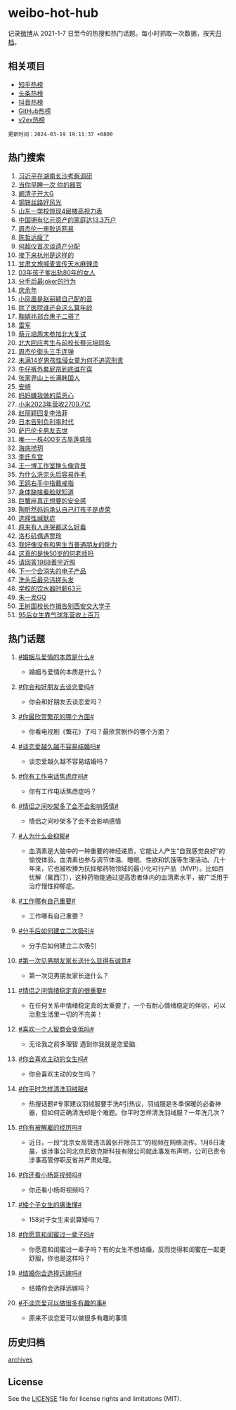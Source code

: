 # weibo-hot-hub

记录[微博](https://www.weibo.com)从 2021-1-7 日至今的热搜和热门话题。每小时抓取一次数据，按天[归档](archives)。

## 相关项目

- [知乎热榜](https://github.com/lonnyzhang423/zhihu-hot-hub)
- [头条热榜](https://github.com/lonnyzhang423/toutiao-hot-hub)
- [抖音热榜](https://github.com/lonnyzhang423/douyin-hot-hub)
- [GitHub热榜](https://github.com/lonnyzhang423/github-hot-hub)
- [v2ex热榜](https://github.com/lonnyzhang423/v2ex-hot-hub)


`更新时间：2024-03-19 19:11:37 +0800`

## 热门搜索

1. [习近平在湖南长沙考察调研](https://m.weibo.cn/search?containerid=100103type%3D1%26t%3D10%26q%3D%23%E4%B9%A0%E8%BF%91%E5%B9%B3%E5%9C%A8%E6%B9%96%E5%8D%97%E9%95%BF%E6%B2%99%E8%80%83%E5%AF%9F%E8%B0%83%E7%A0%94%23&stream_entry_id=51&isnewpage=1&extparam=seat%3D1%26filter_type%3Drealtimehot%26c_type%3D51%26q%3D%2523%25E4%25B9%25A0%25E8%25BF%2591%25E5%25B9%25B3%25E5%259C%25A8%25E6%25B9%2596%25E5%258D%2597%25E9%2595%25BF%25E6%25B2%2599%25E8%2580%2583%25E5%25AF%259F%25E8%25B0%2583%25E7%25A0%2594%2523%26dgr%3D0%26pos%3D0%26stream_entry_id%3D51%26cate%3D10103%26display_time%3D1710846695%26pre_seqid%3D1710846695963029814151)
1. [当你早睡一次 你的器官](https://m.weibo.cn/search?containerid=100103type%3D1%26t%3D10%26q%3D%E5%BD%93%E4%BD%A0%E6%97%A9%E7%9D%A1%E4%B8%80%E6%AC%A1+%E4%BD%A0%E7%9A%84%E5%99%A8%E5%AE%98&stream_entry_id=31&isnewpage=1&extparam=seat%3D1%26realpos%3D1%26c_type%3D31%26flag%3D1%26dgr%3D0%26cate%3D5001%26filter_type%3Drealtimehot%26lcate%3D5001%26pos%3D0%26q%3D%25E5%25BD%2593%25E4%25BD%25A0%25E6%2597%25A9%25E7%259D%25A1%25E4%25B8%2580%25E6%25AC%25A1%2520%25E4%25BD%25A0%25E7%259A%2584%25E5%2599%25A8%25E5%25AE%2598%26stream_entry_id%3D31%26band_rank%3D1%26display_time%3D1710846695%26pre_seqid%3D1710846695963029814151)
1. [阚清子开大G](https://m.weibo.cn/search?containerid=100103type%3D1%26t%3D10%26q%3D%23%E9%98%9A%E6%B8%85%E5%AD%90%E5%BC%80%E5%A4%A7G%23&stream_entry_id=31&isnewpage=1&extparam=seat%3D1%26realpos%3D2%26c_type%3D31%26flag%3D1%26dgr%3D0%26cate%3D5001%26filter_type%3Drealtimehot%26lcate%3D5001%26pos%3D1%26q%3D%2523%25E9%2598%259A%25E6%25B8%2585%25E5%25AD%2590%25E5%25BC%2580%25E5%25A4%25A7G%2523%26stream_entry_id%3D31%26band_rank%3D2%26display_time%3D1710846695%26pre_seqid%3D1710846695963029814151)
1. [钢铁丝路好风光](https://m.weibo.cn/search?containerid=100103type%3D1%26t%3D10%26q%3D%23%E9%92%A2%E9%93%81%E4%B8%9D%E8%B7%AF%E5%A5%BD%E9%A3%8E%E5%85%89%23&stream_entry_id=31&isnewpage=1&extparam=seat%3D1%26realpos%3D3%26c_type%3D31%26flag%3D0%26dgr%3D0%26cate%3D5001%26filter_type%3Drealtimehot%26lcate%3D5001%26pos%3D2%26q%3D%2523%25E9%2592%25A2%25E9%2593%2581%25E4%25B8%259D%25E8%25B7%25AF%25E5%25A5%25BD%25E9%25A3%258E%25E5%2585%2589%2523%26stream_entry_id%3D31%26band_rank%3D3%26display_time%3D1710846695%26pre_seqid%3D1710846695963029814151)
1. [山东一学校惊现4层楼高视力表](https://m.weibo.cn/search?containerid=100103type%3D1%26t%3D10%26q%3D%23%E5%B1%B1%E4%B8%9C%E4%B8%80%E5%AD%A6%E6%A0%A1%E6%83%8A%E7%8E%B04%E5%B1%82%E6%A5%BC%E9%AB%98%E8%A7%86%E5%8A%9B%E8%A1%A8%23&stream_entry_id=31&isnewpage=1&extparam=seat%3D1%26realpos%3D4%26c_type%3D31%26flag%3D1%26dgr%3D0%26cate%3D5001%26filter_type%3Drealtimehot%26lcate%3D5001%26pos%3D3%26q%3D%2523%25E5%25B1%25B1%25E4%25B8%259C%25E4%25B8%2580%25E5%25AD%25A6%25E6%25A0%25A1%25E6%2583%258A%25E7%258E%25B04%25E5%25B1%2582%25E6%25A5%25BC%25E9%25AB%2598%25E8%25A7%2586%25E5%258A%259B%25E8%25A1%25A8%2523%26stream_entry_id%3D31%26band_rank%3D4%26display_time%3D1710846695%26pre_seqid%3D1710846695963029814151)
1. [中国拥有亿元资产的家庭达13.3万户](https://m.weibo.cn/search?containerid=100103type%3D1%26t%3D10%26q%3D%23%E4%B8%AD%E5%9B%BD%E6%8B%A5%E6%9C%89%E4%BA%BF%E5%85%83%E8%B5%84%E4%BA%A7%E7%9A%84%E5%AE%B6%E5%BA%AD%E8%BE%BE13.3%E4%B8%87%E6%88%B7%23&stream_entry_id=31&isnewpage=1&extparam=seat%3D1%26realpos%3D5%26c_type%3D31%26flag%3D0%26dgr%3D0%26cate%3D5001%26filter_type%3Drealtimehot%26lcate%3D5001%26pos%3D4%26q%3D%2523%25E4%25B8%25AD%25E5%259B%25BD%25E6%258B%25A5%25E6%259C%2589%25E4%25BA%25BF%25E5%2585%2583%25E8%25B5%2584%25E4%25BA%25A7%25E7%259A%2584%25E5%25AE%25B6%25E5%25BA%25AD%25E8%25BE%25BE13.3%25E4%25B8%2587%25E6%2588%25B7%2523%26stream_entry_id%3D31%26band_rank%3D5%26display_time%3D1710846695%26pre_seqid%3D1710846695963029814151)
1. [周杰伦一审败诉网易](https://m.weibo.cn/search?containerid=100103type%3D1%26t%3D10%26q%3D%23%E5%91%A8%E6%9D%B0%E4%BC%A6%E4%B8%80%E5%AE%A1%E8%B4%A5%E8%AF%89%E7%BD%91%E6%98%93%23&stream_entry_id=31&isnewpage=1&extparam=seat%3D1%26realpos%3D6%26c_type%3D31%26flag%3D2%26dgr%3D0%26cate%3D5001%26filter_type%3Drealtimehot%26lcate%3D5001%26pos%3D5%26q%3D%2523%25E5%2591%25A8%25E6%259D%25B0%25E4%25BC%25A6%25E4%25B8%2580%25E5%25AE%25A1%25E8%25B4%25A5%25E8%25AF%2589%25E7%25BD%2591%25E6%2598%2593%2523%26stream_entry_id%3D31%26band_rank%3D6%26display_time%3D1710846695%26pre_seqid%3D1710846695963029814151)
1. [陈哲远瘦了](https://m.weibo.cn/search?containerid=100103type%3D1%26t%3D10%26q%3D%E9%99%88%E5%93%B2%E8%BF%9C%E7%98%A6%E4%BA%86&stream_entry_id=31&isnewpage=1&extparam=seat%3D1%26realpos%3D7%26c_type%3D31%26flag%3D1%26dgr%3D0%26cate%3D5001%26filter_type%3Drealtimehot%26lcate%3D5001%26pos%3D6%26q%3D%25E9%2599%2588%25E5%2593%25B2%25E8%25BF%259C%25E7%2598%25A6%25E4%25BA%2586%26stream_entry_id%3D31%26band_rank%3D7%26display_time%3D1710846695%26pre_seqid%3D1710846695963029814151)
1. [何超仪首次谈遗产分配](https://m.weibo.cn/search?containerid=100103type%3D1%26t%3D10%26q%3D%23%E4%BD%95%E8%B6%85%E4%BB%AA%E9%A6%96%E6%AC%A1%E8%B0%88%E9%81%97%E4%BA%A7%E5%88%86%E9%85%8D%23&stream_entry_id=31&isnewpage=1&extparam=seat%3D1%26realpos%3D8%26c_type%3D31%26flag%3D1%26dgr%3D0%26cate%3D5001%26filter_type%3Drealtimehot%26lcate%3D5001%26pos%3D7%26q%3D%2523%25E4%25BD%2595%25E8%25B6%2585%25E4%25BB%25AA%25E9%25A6%2596%25E6%25AC%25A1%25E8%25B0%2588%25E9%2581%2597%25E4%25BA%25A7%25E5%2588%2586%25E9%2585%258D%2523%26stream_entry_id%3D31%26band_rank%3D8%26display_time%3D1710846695%26pre_seqid%3D1710846695963029814151)
1. [接下来杭州是这样的](https://m.weibo.cn/search?containerid=100103type%3D1%26t%3D10%26q%3D%23%E6%8E%A5%E4%B8%8B%E6%9D%A5%E6%9D%AD%E5%B7%9E%E6%98%AF%E8%BF%99%E6%A0%B7%E7%9A%84%23&stream_entry_id=31&isnewpage=1&extparam=seat%3D1%26realpos%3D9%26c_type%3D31%26flag%3D32768%26dgr%3D0%26cate%3D5001%26filter_type%3Drealtimehot%26lcate%3D5001%26pos%3D8%26q%3D%2523%25E6%258E%25A5%25E4%25B8%258B%25E6%259D%25A5%25E6%259D%25AD%25E5%25B7%259E%25E6%2598%25AF%25E8%25BF%2599%25E6%25A0%25B7%25E7%259A%2584%2523%26stream_entry_id%3D31%26band_rank%3D9%26display_time%3D1710846695%26pre_seqid%3D1710846695963029814151)
1. [甘肃文旅喊麦宣传天水麻辣烫](https://m.weibo.cn/search?containerid=100103type%3D1%26t%3D10%26q%3D%23%E7%94%98%E8%82%83%E6%96%87%E6%97%85%E5%96%8A%E9%BA%A6%E5%AE%A3%E4%BC%A0%E5%A4%A9%E6%B0%B4%E9%BA%BB%E8%BE%A3%E7%83%AB%23&stream_entry_id=31&isnewpage=1&extparam=seat%3D1%26realpos%3D10%26c_type%3D31%26flag%3D32768%26dgr%3D0%26cate%3D5001%26filter_type%3Drealtimehot%26lcate%3D5001%26pos%3D9%26q%3D%2523%25E7%2594%2598%25E8%2582%2583%25E6%2596%2587%25E6%2597%2585%25E5%2596%258A%25E9%25BA%25A6%25E5%25AE%25A3%25E4%25BC%25A0%25E5%25A4%25A9%25E6%25B0%25B4%25E9%25BA%25BB%25E8%25BE%25A3%25E7%2583%25AB%2523%26stream_entry_id%3D31%26band_rank%3D10%26display_time%3D1710846695%26pre_seqid%3D1710846695963029814151)
1. [03年孩子爹出轨80年的女人](https://m.weibo.cn/search?containerid=100103type%3D1%26t%3D10%26q%3D%2303%E5%B9%B4%E5%AD%A9%E5%AD%90%E7%88%B9%E5%87%BA%E8%BD%A880%E5%B9%B4%E7%9A%84%E5%A5%B3%E4%BA%BA%23&stream_entry_id=31&isnewpage=1&extparam=seat%3D1%26realpos%3D11%26c_type%3D31%26flag%3D2%26dgr%3D0%26cate%3D5001%26filter_type%3Drealtimehot%26lcate%3D5001%26pos%3D10%26q%3D%252303%25E5%25B9%25B4%25E5%25AD%25A9%25E5%25AD%2590%25E7%2588%25B9%25E5%2587%25BA%25E8%25BD%25A880%25E5%25B9%25B4%25E7%259A%2584%25E5%25A5%25B3%25E4%25BA%25BA%2523%26stream_entry_id%3D31%26band_rank%3D11%26display_time%3D1710846695%26pre_seqid%3D1710846695963029814151)
1. [分手后最joker的行为](https://m.weibo.cn/search?containerid=100103type%3D1%26t%3D10%26q%3D%23%E5%88%86%E6%89%8B%E5%90%8E%E6%9C%80joker%E7%9A%84%E8%A1%8C%E4%B8%BA%23&stream_entry_id=31&isnewpage=1&extparam=seat%3D1%26realpos%3D12%26c_type%3D31%26flag%3D1%26dgr%3D0%26cate%3D5001%26filter_type%3Drealtimehot%26lcate%3D5001%26pos%3D11%26q%3D%2523%25E5%2588%2586%25E6%2589%258B%25E5%2590%258E%25E6%259C%2580joker%25E7%259A%2584%25E8%25A1%258C%25E4%25B8%25BA%2523%26stream_entry_id%3D31%26band_rank%3D12%26display_time%3D1710846695%26pre_seqid%3D1710846695963029814151)
1. [庆余年](https://m.weibo.cn/search?containerid=100103type%3D1%26t%3D10%26q%3D%E5%BA%86%E4%BD%99%E5%B9%B4&stream_entry_id=31&isnewpage=1&extparam=seat%3D1%26realpos%3D13%26c_type%3D31%26flag%3D2%26dgr%3D0%26cate%3D5001%26filter_type%3Drealtimehot%26lcate%3D5001%26pos%3D12%26q%3D%25E5%25BA%2586%25E4%25BD%2599%25E5%25B9%25B4%26stream_entry_id%3D31%26band_rank%3D13%26display_time%3D1710846695%26pre_seqid%3D1710846695963029814151)
1. [小凤凰是赵丽颖自己配的音](https://m.weibo.cn/search?containerid=100103type%3D1%26t%3D10%26q%3D%23%E5%B0%8F%E5%87%A4%E5%87%B0%E6%98%AF%E8%B5%B5%E4%B8%BD%E9%A2%96%E8%87%AA%E5%B7%B1%E9%85%8D%E7%9A%84%E9%9F%B3%23&stream_entry_id=31&isnewpage=1&extparam=seat%3D1%26realpos%3D14%26c_type%3D31%26flag%3D1%26dgr%3D0%26cate%3D5001%26filter_type%3Drealtimehot%26lcate%3D5001%26pos%3D13%26q%3D%2523%25E5%25B0%258F%25E5%2587%25A4%25E5%2587%25B0%25E6%2598%25AF%25E8%25B5%25B5%25E4%25B8%25BD%25E9%25A2%2596%25E8%2587%25AA%25E5%25B7%25B1%25E9%2585%258D%25E7%259A%2584%25E9%259F%25B3%2523%26stream_entry_id%3D31%26band_rank%3D14%26display_time%3D1710846695%26pre_seqid%3D1710846695963029814151)
1. [除了医院谁还会这么算年龄](https://m.weibo.cn/search?containerid=100103type%3D1%26t%3D10%26q%3D%23%E9%99%A4%E4%BA%86%E5%8C%BB%E9%99%A2%E8%B0%81%E8%BF%98%E4%BC%9A%E8%BF%99%E4%B9%88%E7%AE%97%E5%B9%B4%E9%BE%84%23&stream_entry_id=31&isnewpage=1&extparam=seat%3D1%26realpos%3D15%26c_type%3D31%26flag%3D0%26dgr%3D0%26cate%3D5001%26filter_type%3Drealtimehot%26lcate%3D5001%26pos%3D14%26q%3D%2523%25E9%2599%25A4%25E4%25BA%2586%25E5%258C%25BB%25E9%2599%25A2%25E8%25B0%2581%25E8%25BF%2598%25E4%25BC%259A%25E8%25BF%2599%25E4%25B9%2588%25E7%25AE%2597%25E5%25B9%25B4%25E9%25BE%2584%2523%26stream_entry_id%3D31%26band_rank%3D15%26display_time%3D1710846695%26pre_seqid%3D1710846695963029814151)
1. [鞠婧祎郑合惠子二搭了](https://m.weibo.cn/search?containerid=100103type%3D1%26t%3D10%26q%3D%23%E9%9E%A0%E5%A9%A7%E7%A5%8E%E9%83%91%E5%90%88%E6%83%A0%E5%AD%90%E4%BA%8C%E6%90%AD%E4%BA%86%23&stream_entry_id=31&isnewpage=1&extparam=seat%3D1%26realpos%3D16%26c_type%3D31%26flag%3D1%26dgr%3D0%26cate%3D5001%26filter_type%3Drealtimehot%26lcate%3D5001%26pos%3D15%26q%3D%2523%25E9%259E%25A0%25E5%25A9%25A7%25E7%25A5%258E%25E9%2583%2591%25E5%2590%2588%25E6%2583%25A0%25E5%25AD%2590%25E4%25BA%258C%25E6%2590%25AD%25E4%25BA%2586%2523%26stream_entry_id%3D31%26band_rank%3D16%26display_time%3D1710846695%26pre_seqid%3D1710846695963029814151)
1. [雷军](https://m.weibo.cn/search?containerid=100103type%3D1%26t%3D10%26q%3D%E9%9B%B7%E5%86%9B&stream_entry_id=31&isnewpage=1&extparam=seat%3D1%26realpos%3D17%26c_type%3D31%26flag%3D1%26dgr%3D0%26cate%3D5001%26filter_type%3Drealtimehot%26lcate%3D5001%26pos%3D16%26q%3D%25E9%259B%25B7%25E5%2586%259B%26stream_entry_id%3D31%26band_rank%3D17%26display_time%3D1710846695%26pre_seqid%3D1710846695963029814151)
1. [蔡元培周末参加北大复试](https://m.weibo.cn/search?containerid=100103type%3D1%26t%3D10%26q%3D%23%E8%94%A1%E5%85%83%E5%9F%B9%E5%91%A8%E6%9C%AB%E5%8F%82%E5%8A%A0%E5%8C%97%E5%A4%A7%E5%A4%8D%E8%AF%95%23&stream_entry_id=31&isnewpage=1&extparam=seat%3D1%26realpos%3D18%26c_type%3D31%26flag%3D0%26dgr%3D0%26cate%3D5001%26filter_type%3Drealtimehot%26lcate%3D5001%26pos%3D17%26q%3D%2523%25E8%2594%25A1%25E5%2585%2583%25E5%259F%25B9%25E5%2591%25A8%25E6%259C%25AB%25E5%258F%2582%25E5%258A%25A0%25E5%258C%2597%25E5%25A4%25A7%25E5%25A4%258D%25E8%25AF%2595%2523%26stream_entry_id%3D31%26band_rank%3D18%26display_time%3D1710846695%26pre_seqid%3D1710846695963029814151)
1. [北大回应考生与前校长蔡元培同名](https://m.weibo.cn/search?containerid=100103type%3D1%26t%3D10%26q%3D%23%E5%8C%97%E5%A4%A7%E5%9B%9E%E5%BA%94%E8%80%83%E7%94%9F%E4%B8%8E%E5%89%8D%E6%A0%A1%E9%95%BF%E8%94%A1%E5%85%83%E5%9F%B9%E5%90%8C%E5%90%8D%23&stream_entry_id=31&isnewpage=1&extparam=seat%3D1%26realpos%3D19%26c_type%3D31%26flag%3D0%26dgr%3D0%26cate%3D5001%26filter_type%3Drealtimehot%26lcate%3D5001%26pos%3D18%26q%3D%2523%25E5%258C%2597%25E5%25A4%25A7%25E5%259B%259E%25E5%25BA%2594%25E8%2580%2583%25E7%2594%259F%25E4%25B8%258E%25E5%2589%258D%25E6%25A0%25A1%25E9%2595%25BF%25E8%2594%25A1%25E5%2585%2583%25E5%259F%25B9%25E5%2590%258C%25E5%2590%258D%2523%26stream_entry_id%3D31%26band_rank%3D19%26display_time%3D1710846695%26pre_seqid%3D1710846695963029814151)
1. [周杰伦街头三手连弹](https://m.weibo.cn/search?containerid=100103type%3D1%26t%3D10%26q%3D%23%E5%91%A8%E6%9D%B0%E4%BC%A6%E8%A1%97%E5%A4%B4%E4%B8%89%E6%89%8B%E8%BF%9E%E5%BC%B9%23&stream_entry_id=31&isnewpage=1&extparam=seat%3D1%26realpos%3D20%26c_type%3D31%26flag%3D0%26dgr%3D0%26adid%3D227286%26cate%3D5001%26filter_type%3Drealtimehot%26lcate%3D5001%26pos%3D19%26q%3D%2523%25E5%2591%25A8%25E6%259D%25B0%25E4%25BC%25A6%25E8%25A1%2597%25E5%25A4%25B4%25E4%25B8%2589%25E6%2589%258B%25E8%25BF%259E%25E5%25BC%25B9%2523%26stream_entry_id%3D31%26band_rank%3D20%26display_time%3D1710846695%26pre_seqid%3D1710846695963029814151)
1. [未满14岁男孩性侵女童为何不追究刑责](https://m.weibo.cn/search?containerid=100103type%3D1%26t%3D10%26q%3D%23%E6%9C%AA%E6%BB%A114%E5%B2%81%E7%94%B7%E5%AD%A9%E6%80%A7%E4%BE%B5%E5%A5%B3%E7%AB%A5%E4%B8%BA%E4%BD%95%E4%B8%8D%E8%BF%BD%E7%A9%B6%E5%88%91%E8%B4%A3%23&stream_entry_id=31&isnewpage=1&extparam=seat%3D1%26realpos%3D21%26c_type%3D31%26flag%3D1%26dgr%3D0%26cate%3D5001%26filter_type%3Drealtimehot%26lcate%3D5001%26pos%3D20%26q%3D%2523%25E6%259C%25AA%25E6%25BB%25A114%25E5%25B2%2581%25E7%2594%25B7%25E5%25AD%25A9%25E6%2580%25A7%25E4%25BE%25B5%25E5%25A5%25B3%25E7%25AB%25A5%25E4%25B8%25BA%25E4%25BD%2595%25E4%25B8%258D%25E8%25BF%25BD%25E7%25A9%25B6%25E5%2588%2591%25E8%25B4%25A3%2523%26stream_entry_id%3D31%26band_rank%3D21%26display_time%3D1710846695%26pre_seqid%3D1710846695963029814151)
1. [牛仔裤外套屁帘到底谁在穿](https://m.weibo.cn/search?containerid=100103type%3D1%26t%3D10%26q%3D%23%E7%89%9B%E4%BB%94%E8%A3%A4%E5%A4%96%E5%A5%97%E5%B1%81%E5%B8%98%E5%88%B0%E5%BA%95%E8%B0%81%E5%9C%A8%E7%A9%BF%23&stream_entry_id=31&isnewpage=1&extparam=seat%3D1%26realpos%3D22%26c_type%3D31%26flag%3D1%26dgr%3D0%26cate%3D5001%26filter_type%3Drealtimehot%26lcate%3D5001%26pos%3D21%26q%3D%2523%25E7%2589%259B%25E4%25BB%2594%25E8%25A3%25A4%25E5%25A4%2596%25E5%25A5%2597%25E5%25B1%2581%25E5%25B8%2598%25E5%2588%25B0%25E5%25BA%2595%25E8%25B0%2581%25E5%259C%25A8%25E7%25A9%25BF%2523%26stream_entry_id%3D31%26band_rank%3D22%26display_time%3D1710846695%26pre_seqid%3D1710846695963029814151)
1. [张家界山上长满韩国人](https://m.weibo.cn/search?containerid=100103type%3D1%26t%3D10%26q%3D%23%E5%BC%A0%E5%AE%B6%E7%95%8C%E5%B1%B1%E4%B8%8A%E9%95%BF%E6%BB%A1%E9%9F%A9%E5%9B%BD%E4%BA%BA%23&stream_entry_id=31&isnewpage=1&extparam=seat%3D1%26realpos%3D23%26c_type%3D31%26flag%3D0%26dgr%3D0%26cate%3D5001%26filter_type%3Drealtimehot%26lcate%3D5001%26pos%3D22%26q%3D%2523%25E5%25BC%25A0%25E5%25AE%25B6%25E7%2595%258C%25E5%25B1%25B1%25E4%25B8%258A%25E9%2595%25BF%25E6%25BB%25A1%25E9%259F%25A9%25E5%259B%25BD%25E4%25BA%25BA%2523%26stream_entry_id%3D31%26band_rank%3D23%26display_time%3D1710846695%26pre_seqid%3D1710846695963029814151)
1. [安崎](https://m.weibo.cn/search?containerid=100103type%3D1%26t%3D10%26q%3D%E5%AE%89%E5%B4%8E&stream_entry_id=31&isnewpage=1&extparam=seat%3D1%26realpos%3D24%26c_type%3D31%26flag%3D0%26dgr%3D0%26cate%3D5001%26filter_type%3Drealtimehot%26lcate%3D5001%26pos%3D23%26q%3D%25E5%25AE%2589%25E5%25B4%258E%26stream_entry_id%3D31%26band_rank%3D24%26display_time%3D1710846695%26pre_seqid%3D1710846695963029814151)
1. [妈妈嫌我做的菜恶心](https://m.weibo.cn/search?containerid=100103type%3D1%26t%3D10%26q%3D%E5%A6%88%E5%A6%88%E5%AB%8C%E6%88%91%E5%81%9A%E7%9A%84%E8%8F%9C%E6%81%B6%E5%BF%83&stream_entry_id=31&isnewpage=1&extparam=seat%3D1%26realpos%3D25%26c_type%3D31%26flag%3D1%26dgr%3D0%26cate%3D5001%26filter_type%3Drealtimehot%26lcate%3D5001%26pos%3D24%26q%3D%25E5%25A6%2588%25E5%25A6%2588%25E5%25AB%258C%25E6%2588%2591%25E5%2581%259A%25E7%259A%2584%25E8%258F%259C%25E6%2581%25B6%25E5%25BF%2583%26stream_entry_id%3D31%26band_rank%3D25%26display_time%3D1710846695%26pre_seqid%3D1710846695963029814151)
1. [小米2023年营收2709.7亿](https://m.weibo.cn/search?containerid=100103type%3D1%26t%3D10%26q%3D%23%E5%B0%8F%E7%B1%B32023%E5%B9%B4%E8%90%A5%E6%94%B62709.7%E4%BA%BF%23&stream_entry_id=31&isnewpage=1&extparam=seat%3D1%26realpos%3D26%26c_type%3D31%26flag%3D1%26dgr%3D0%26cate%3D5001%26filter_type%3Drealtimehot%26lcate%3D5001%26pos%3D25%26q%3D%2523%25E5%25B0%258F%25E7%25B1%25B32023%25E5%25B9%25B4%25E8%2590%25A5%25E6%2594%25B62709.7%25E4%25BA%25BF%2523%26stream_entry_id%3D31%26band_rank%3D26%26display_time%3D1710846695%26pre_seqid%3D1710846695963029814151)
1. [赵丽颖回复李浩菲](https://m.weibo.cn/search?containerid=100103type%3D1%26t%3D10%26q%3D%23%E8%B5%B5%E4%B8%BD%E9%A2%96%E5%9B%9E%E5%A4%8D%E6%9D%8E%E6%B5%A9%E8%8F%B2%23&stream_entry_id=31&isnewpage=1&extparam=seat%3D1%26realpos%3D27%26c_type%3D31%26flag%3D1%26dgr%3D0%26cate%3D5001%26filter_type%3Drealtimehot%26lcate%3D5001%26pos%3D26%26q%3D%2523%25E8%25B5%25B5%25E4%25B8%25BD%25E9%25A2%2596%25E5%259B%259E%25E5%25A4%258D%25E6%259D%258E%25E6%25B5%25A9%25E8%258F%25B2%2523%26stream_entry_id%3D31%26band_rank%3D27%26display_time%3D1710846695%26pre_seqid%3D1710846695963029814151)
1. [日本告别负利率时代](https://m.weibo.cn/search?containerid=100103type%3D1%26t%3D10%26q%3D%23%E6%97%A5%E6%9C%AC%E5%91%8A%E5%88%AB%E8%B4%9F%E5%88%A9%E7%8E%87%E6%97%B6%E4%BB%A3%23&stream_entry_id=31&isnewpage=1&extparam=seat%3D1%26realpos%3D28%26c_type%3D31%26flag%3D1%26dgr%3D0%26cate%3D5001%26filter_type%3Drealtimehot%26lcate%3D5001%26pos%3D27%26q%3D%2523%25E6%2597%25A5%25E6%259C%25AC%25E5%2591%258A%25E5%2588%25AB%25E8%25B4%259F%25E5%2588%25A9%25E7%258E%2587%25E6%2597%25B6%25E4%25BB%25A3%2523%26stream_entry_id%3D31%26band_rank%3D28%26display_time%3D1710846695%26pre_seqid%3D1710846695963029814151)
1. [萨巴伦卡男友去世](https://m.weibo.cn/search?containerid=100103type%3D1%26t%3D10%26q%3D%E8%90%A8%E5%B7%B4%E4%BC%A6%E5%8D%A1%E7%94%B7%E5%8F%8B%E5%8E%BB%E4%B8%96&stream_entry_id=31&isnewpage=1&extparam=seat%3D1%26realpos%3D29%26c_type%3D31%26flag%3D1%26dgr%3D0%26cate%3D5001%26filter_type%3Drealtimehot%26lcate%3D5001%26pos%3D28%26q%3D%25E8%2590%25A8%25E5%25B7%25B4%25E4%25BC%25A6%25E5%258D%25A1%25E7%2594%25B7%25E5%258F%258B%25E5%258E%25BB%25E4%25B8%2596%26stream_entry_id%3D31%26band_rank%3D29%26display_time%3D1710846695%26pre_seqid%3D1710846695963029814151)
1. [唯一一株400岁古旱莲盛放](https://m.weibo.cn/search?containerid=100103type%3D1%26t%3D10%26q%3D%23%E5%94%AF%E4%B8%80%E4%B8%80%E6%A0%AA400%E5%B2%81%E5%8F%A4%E6%97%B1%E8%8E%B2%E7%9B%9B%E6%94%BE%23&stream_entry_id=31&isnewpage=1&extparam=seat%3D1%26realpos%3D30%26c_type%3D31%26flag%3D1%26dgr%3D0%26cate%3D5001%26filter_type%3Drealtimehot%26lcate%3D5001%26pos%3D29%26q%3D%2523%25E5%2594%25AF%25E4%25B8%2580%25E4%25B8%2580%25E6%25A0%25AA400%25E5%25B2%2581%25E5%258F%25A4%25E6%2597%25B1%25E8%258E%25B2%25E7%259B%259B%25E6%2594%25BE%2523%26stream_entry_id%3D31%26band_rank%3D30%26display_time%3D1710846695%26pre_seqid%3D1710846695963029814151)
1. [海底捞玥](https://m.weibo.cn/search?containerid=100103type%3D1%26t%3D10%26q%3D%23%E6%B5%B7%E5%BA%95%E6%8D%9E%E7%8E%A5%23&stream_entry_id=31&isnewpage=1&extparam=seat%3D1%26realpos%3D31%26c_type%3D31%26flag%3D0%26dgr%3D0%26cate%3D5001%26filter_type%3Drealtimehot%26lcate%3D5001%26pos%3D30%26q%3D%2523%25E6%25B5%25B7%25E5%25BA%2595%25E6%258D%259E%25E7%258E%25A5%2523%26stream_entry_id%3D31%26band_rank%3D31%26display_time%3D1710846695%26pre_seqid%3D1710846695963029814151)
1. [李氏东宫](https://m.weibo.cn/search?containerid=100103type%3D1%26t%3D10%26q%3D%E6%9D%8E%E6%B0%8F%E4%B8%9C%E5%AE%AB&stream_entry_id=31&isnewpage=1&extparam=seat%3D1%26realpos%3D32%26c_type%3D31%26flag%3D1%26dgr%3D0%26cate%3D5001%26filter_type%3Drealtimehot%26lcate%3D5001%26pos%3D31%26q%3D%25E6%259D%258E%25E6%25B0%258F%25E4%25B8%259C%25E5%25AE%25AB%26stream_entry_id%3D31%26band_rank%3D32%26display_time%3D1710846695%26pre_seqid%3D1710846695963029814151)
1. [王一博工作室换头像背景](https://m.weibo.cn/search?containerid=100103type%3D1%26t%3D10%26q%3D%23%E7%8E%8B%E4%B8%80%E5%8D%9A%E5%B7%A5%E4%BD%9C%E5%AE%A4%E6%8D%A2%E5%A4%B4%E5%83%8F%E8%83%8C%E6%99%AF%23&stream_entry_id=31&isnewpage=1&extparam=seat%3D1%26realpos%3D33%26c_type%3D31%26flag%3D0%26dgr%3D0%26cate%3D5001%26filter_type%3Drealtimehot%26lcate%3D5001%26pos%3D32%26q%3D%2523%25E7%258E%258B%25E4%25B8%2580%25E5%258D%259A%25E5%25B7%25A5%25E4%25BD%259C%25E5%25AE%25A4%25E6%258D%25A2%25E5%25A4%25B4%25E5%2583%258F%25E8%2583%258C%25E6%2599%25AF%2523%26stream_entry_id%3D31%26band_rank%3D33%26display_time%3D1710846695%26pre_seqid%3D1710846695963029814151)
1. [为什么洗完头后容易炸毛](https://m.weibo.cn/search?containerid=100103type%3D1%26t%3D10%26q%3D%23%E4%B8%BA%E4%BB%80%E4%B9%88%E6%B4%97%E5%AE%8C%E5%A4%B4%E5%90%8E%E5%AE%B9%E6%98%93%E7%82%B8%E6%AF%9B%23&stream_entry_id=31&isnewpage=1&extparam=seat%3D1%26realpos%3D34%26c_type%3D31%26flag%3D0%26dgr%3D0%26cate%3D5001%26filter_type%3Drealtimehot%26lcate%3D5001%26pos%3D33%26q%3D%2523%25E4%25B8%25BA%25E4%25BB%2580%25E4%25B9%2588%25E6%25B4%2597%25E5%25AE%258C%25E5%25A4%25B4%25E5%2590%258E%25E5%25AE%25B9%25E6%2598%2593%25E7%2582%25B8%25E6%25AF%259B%2523%26stream_entry_id%3D31%26band_rank%3D34%26display_time%3D1710846695%26pre_seqid%3D1710846695963029814151)
1. [王鸥右手中指戴戒指](https://m.weibo.cn/search?containerid=100103type%3D1%26t%3D10%26q%3D%23%E7%8E%8B%E9%B8%A5%E5%8F%B3%E6%89%8B%E4%B8%AD%E6%8C%87%E6%88%B4%E6%88%92%E6%8C%87%23&stream_entry_id=31&isnewpage=1&extparam=seat%3D1%26realpos%3D35%26c_type%3D31%26flag%3D0%26dgr%3D0%26cate%3D5001%26filter_type%3Drealtimehot%26lcate%3D5001%26pos%3D34%26q%3D%2523%25E7%258E%258B%25E9%25B8%25A5%25E5%258F%25B3%25E6%2589%258B%25E4%25B8%25AD%25E6%258C%2587%25E6%2588%25B4%25E6%2588%2592%25E6%258C%2587%2523%26stream_entry_id%3D31%26band_rank%3D35%26display_time%3D1710846695%26pre_seqid%3D1710846695963029814151)
1. [身体缺啥看脸就知道](https://m.weibo.cn/search?containerid=100103type%3D1%26t%3D10%26q%3D%23%E8%BA%AB%E4%BD%93%E7%BC%BA%E5%95%A5%E7%9C%8B%E8%84%B8%E5%B0%B1%E7%9F%A5%E9%81%93%23&stream_entry_id=31&isnewpage=1&extparam=seat%3D1%26realpos%3D36%26c_type%3D31%26flag%3D1%26dgr%3D0%26cate%3D5001%26filter_type%3Drealtimehot%26lcate%3D5001%26pos%3D35%26q%3D%2523%25E8%25BA%25AB%25E4%25BD%2593%25E7%25BC%25BA%25E5%2595%25A5%25E7%259C%258B%25E8%2584%25B8%25E5%25B0%25B1%25E7%259F%25A5%25E9%2581%2593%2523%26stream_entry_id%3D31%26band_rank%3D36%26display_time%3D1710846695%26pre_seqid%3D1710846695963029814151)
1. [巨蟹座真正想要的安全感](https://m.weibo.cn/search?containerid=100103type%3D1%26t%3D10%26q%3D%E5%B7%A8%E8%9F%B9%E5%BA%A7%E7%9C%9F%E6%AD%A3%E6%83%B3%E8%A6%81%E7%9A%84%E5%AE%89%E5%85%A8%E6%84%9F&stream_entry_id=31&isnewpage=1&extparam=seat%3D1%26realpos%3D37%26c_type%3D31%26flag%3D1%26dgr%3D0%26cate%3D5001%26filter_type%3Drealtimehot%26lcate%3D5001%26pos%3D36%26q%3D%25E5%25B7%25A8%25E8%259F%25B9%25E5%25BA%25A7%25E7%259C%259F%25E6%25AD%25A3%25E6%2583%25B3%25E8%25A6%2581%25E7%259A%2584%25E5%25AE%2589%25E5%2585%25A8%25E6%2584%259F%26stream_entry_id%3D31%26band_rank%3D37%26display_time%3D1710846695%26pre_seqid%3D1710846695963029814151)
1. [陶昕然妈妈承认自己打孩子是虚荣](https://m.weibo.cn/search?containerid=100103type%3D1%26t%3D10%26q%3D%23%E9%99%B6%E6%98%95%E7%84%B6%E5%A6%88%E5%A6%88%E6%89%BF%E8%AE%A4%E8%87%AA%E5%B7%B1%E6%89%93%E5%AD%A9%E5%AD%90%E6%98%AF%E8%99%9A%E8%8D%A3%23&stream_entry_id=31&isnewpage=1&extparam=seat%3D1%26realpos%3D38%26c_type%3D31%26flag%3D0%26dgr%3D0%26cate%3D5001%26filter_type%3Drealtimehot%26lcate%3D5001%26pos%3D37%26q%3D%2523%25E9%2599%25B6%25E6%2598%2595%25E7%2584%25B6%25E5%25A6%2588%25E5%25A6%2588%25E6%2589%25BF%25E8%25AE%25A4%25E8%2587%25AA%25E5%25B7%25B1%25E6%2589%2593%25E5%25AD%25A9%25E5%25AD%2590%25E6%2598%25AF%25E8%2599%259A%25E8%258D%25A3%2523%26stream_entry_id%3D31%26band_rank%3D38%26display_time%3D1710846695%26pre_seqid%3D1710846695963029814151)
1. [选择性缄默症](https://m.weibo.cn/search?containerid=100103type%3D1%26t%3D10%26q%3D%E9%80%89%E6%8B%A9%E6%80%A7%E7%BC%84%E9%BB%98%E7%97%87&stream_entry_id=31&isnewpage=1&extparam=seat%3D1%26realpos%3D39%26c_type%3D31%26flag%3D1%26dgr%3D0%26cate%3D5001%26filter_type%3Drealtimehot%26lcate%3D5001%26pos%3D38%26q%3D%25E9%2580%2589%25E6%258B%25A9%25E6%2580%25A7%25E7%25BC%2584%25E9%25BB%2598%25E7%2597%2587%26stream_entry_id%3D31%26band_rank%3D39%26display_time%3D1710846695%26pre_seqid%3D1710846695963029814151)
1. [原来有人连哭都这么好看](https://m.weibo.cn/search?containerid=100103type%3D1%26t%3D10%26q%3D%E5%8E%9F%E6%9D%A5%E6%9C%89%E4%BA%BA%E8%BF%9E%E5%93%AD%E9%83%BD%E8%BF%99%E4%B9%88%E5%A5%BD%E7%9C%8B&stream_entry_id=31&isnewpage=1&extparam=seat%3D1%26realpos%3D40%26c_type%3D31%26flag%3D0%26dgr%3D0%26cate%3D5001%26filter_type%3Drealtimehot%26lcate%3D5001%26pos%3D39%26q%3D%25E5%258E%259F%25E6%259D%25A5%25E6%259C%2589%25E4%25BA%25BA%25E8%25BF%259E%25E5%2593%25AD%25E9%2583%25BD%25E8%25BF%2599%25E4%25B9%2588%25E5%25A5%25BD%25E7%259C%258B%26stream_entry_id%3D31%26band_rank%3D40%26display_time%3D1710846695%26pre_seqid%3D1710846695963029814151)
1. [洛杉矶偶遇贾玲](https://m.weibo.cn/search?containerid=100103type%3D1%26t%3D10%26q%3D%23%E6%B4%9B%E6%9D%89%E7%9F%B6%E5%81%B6%E9%81%87%E8%B4%BE%E7%8E%B2%23&stream_entry_id=31&isnewpage=1&extparam=seat%3D1%26realpos%3D41%26c_type%3D31%26flag%3D0%26dgr%3D0%26cate%3D5001%26filter_type%3Drealtimehot%26lcate%3D5001%26pos%3D40%26q%3D%2523%25E6%25B4%259B%25E6%259D%2589%25E7%259F%25B6%25E5%2581%25B6%25E9%2581%2587%25E8%25B4%25BE%25E7%258E%25B2%2523%26stream_entry_id%3D31%26band_rank%3D41%26display_time%3D1710846695%26pre_seqid%3D1710846695963029814151)
1. [我好像没有和男生当普通朋友的能力](https://m.weibo.cn/search?containerid=100103type%3D1%26t%3D10%26q%3D%23%E6%88%91%E5%A5%BD%E5%83%8F%E6%B2%A1%E6%9C%89%E5%92%8C%E7%94%B7%E7%94%9F%E5%BD%93%E6%99%AE%E9%80%9A%E6%9C%8B%E5%8F%8B%E7%9A%84%E8%83%BD%E5%8A%9B%23&stream_entry_id=31&isnewpage=1&extparam=seat%3D1%26realpos%3D42%26c_type%3D31%26flag%3D1%26dgr%3D0%26cate%3D5001%26filter_type%3Drealtimehot%26lcate%3D5001%26pos%3D41%26q%3D%2523%25E6%2588%2591%25E5%25A5%25BD%25E5%2583%258F%25E6%25B2%25A1%25E6%259C%2589%25E5%2592%258C%25E7%2594%25B7%25E7%2594%259F%25E5%25BD%2593%25E6%2599%25AE%25E9%2580%259A%25E6%259C%258B%25E5%258F%258B%25E7%259A%2584%25E8%2583%25BD%25E5%258A%259B%2523%26stream_entry_id%3D31%26band_rank%3D42%26display_time%3D1710846695%26pre_seqid%3D1710846695963029814151)
1. [这真的是快50岁的何老师吗](https://m.weibo.cn/search?containerid=100103type%3D1%26t%3D10%26q%3D%23%E8%BF%99%E7%9C%9F%E7%9A%84%E6%98%AF%E5%BF%AB50%E5%B2%81%E7%9A%84%E4%BD%95%E8%80%81%E5%B8%88%E5%90%97%23&stream_entry_id=31&isnewpage=1&extparam=seat%3D1%26realpos%3D43%26c_type%3D31%26flag%3D0%26dgr%3D0%26cate%3D5001%26filter_type%3Drealtimehot%26lcate%3D5001%26pos%3D42%26q%3D%2523%25E8%25BF%2599%25E7%259C%259F%25E7%259A%2584%25E6%2598%25AF%25E5%25BF%25AB50%25E5%25B2%2581%25E7%259A%2584%25E4%25BD%2595%25E8%2580%2581%25E5%25B8%2588%25E5%2590%2597%2523%26stream_entry_id%3D31%26band_rank%3D43%26display_time%3D1710846695%26pre_seqid%3D1710846695963029814151)
1. [请回答1988善宇近照](https://m.weibo.cn/search?containerid=100103type%3D1%26t%3D10%26q%3D%E8%AF%B7%E5%9B%9E%E7%AD%941988%E5%96%84%E5%AE%87%E8%BF%91%E7%85%A7&stream_entry_id=31&isnewpage=1&extparam=seat%3D1%26realpos%3D44%26c_type%3D31%26flag%3D1%26dgr%3D0%26cate%3D5001%26filter_type%3Drealtimehot%26lcate%3D5001%26pos%3D43%26q%3D%25E8%25AF%25B7%25E5%259B%259E%25E7%25AD%25941988%25E5%2596%2584%25E5%25AE%2587%25E8%25BF%2591%25E7%2585%25A7%26stream_entry_id%3D31%26band_rank%3D44%26display_time%3D1710846695%26pre_seqid%3D1710846695963029814151)
1. [下一个会消失的电子产品](https://m.weibo.cn/search?containerid=100103type%3D1%26t%3D10%26q%3D%23%E4%B8%8B%E4%B8%80%E4%B8%AA%E4%BC%9A%E6%B6%88%E5%A4%B1%E7%9A%84%E7%94%B5%E5%AD%90%E4%BA%A7%E5%93%81%23&stream_entry_id=31&isnewpage=1&extparam=seat%3D1%26realpos%3D45%26c_type%3D31%26flag%3D0%26dgr%3D0%26cate%3D5001%26filter_type%3Drealtimehot%26lcate%3D5001%26pos%3D44%26q%3D%2523%25E4%25B8%258B%25E4%25B8%2580%25E4%25B8%25AA%25E4%25BC%259A%25E6%25B6%2588%25E5%25A4%25B1%25E7%259A%2584%25E7%2594%25B5%25E5%25AD%2590%25E4%25BA%25A7%25E5%2593%2581%2523%26stream_entry_id%3D31%26band_rank%3D45%26display_time%3D1710846695%26pre_seqid%3D1710846695963029814151)
1. [洗头后最忌讳搓头发](https://m.weibo.cn/search?containerid=100103type%3D1%26t%3D10%26q%3D%23%E6%B4%97%E5%A4%B4%E5%90%8E%E6%9C%80%E5%BF%8C%E8%AE%B3%E6%90%93%E5%A4%B4%E5%8F%91%23&stream_entry_id=31&isnewpage=1&extparam=seat%3D1%26realpos%3D46%26c_type%3D31%26flag%3D0%26dgr%3D0%26cate%3D5001%26filter_type%3Drealtimehot%26lcate%3D5001%26pos%3D45%26q%3D%2523%25E6%25B4%2597%25E5%25A4%25B4%25E5%2590%258E%25E6%259C%2580%25E5%25BF%258C%25E8%25AE%25B3%25E6%2590%2593%25E5%25A4%25B4%25E5%258F%2591%2523%26stream_entry_id%3D31%26band_rank%3D46%26display_time%3D1710846695%26pre_seqid%3D1710846695963029814151)
1. [学校的饮水器时薪63元](https://m.weibo.cn/search?containerid=100103type%3D1%26t%3D10%26q%3D%23%E5%AD%A6%E6%A0%A1%E7%9A%84%E9%A5%AE%E6%B0%B4%E5%99%A8%E6%97%B6%E8%96%AA63%E5%85%83%23&stream_entry_id=31&isnewpage=1&extparam=seat%3D1%26realpos%3D47%26c_type%3D31%26flag%3D1%26dgr%3D0%26cate%3D5001%26filter_type%3Drealtimehot%26lcate%3D5001%26pos%3D46%26q%3D%2523%25E5%25AD%25A6%25E6%25A0%25A1%25E7%259A%2584%25E9%25A5%25AE%25E6%25B0%25B4%25E5%2599%25A8%25E6%2597%25B6%25E8%2596%25AA63%25E5%2585%2583%2523%26stream_entry_id%3D31%26band_rank%3D47%26display_time%3D1710846695%26pre_seqid%3D1710846695963029814151)
1. [朱一龙GQ](https://m.weibo.cn/search?containerid=100103type%3D1%26t%3D10%26q%3D%E6%9C%B1%E4%B8%80%E9%BE%99GQ&stream_entry_id=31&isnewpage=1&extparam=seat%3D1%26realpos%3D48%26c_type%3D31%26flag%3D1%26dgr%3D0%26cate%3D5001%26filter_type%3Drealtimehot%26lcate%3D5001%26pos%3D47%26q%3D%25E6%259C%25B1%25E4%25B8%2580%25E9%25BE%2599GQ%26stream_entry_id%3D31%26band_rank%3D48%26display_time%3D1710846695%26pre_seqid%3D1710846695963029814151)
1. [王树国校长作揖告别西安交大学子](https://m.weibo.cn/search?containerid=100103type%3D1%26t%3D10%26q%3D%23%E7%8E%8B%E6%A0%91%E5%9B%BD%E6%A0%A1%E9%95%BF%E4%BD%9C%E6%8F%96%E5%91%8A%E5%88%AB%E8%A5%BF%E5%AE%89%E4%BA%A4%E5%A4%A7%E5%AD%A6%E5%AD%90%23&stream_entry_id=31&isnewpage=1&extparam=seat%3D1%26realpos%3D49%26c_type%3D31%26flag%3D1%26dgr%3D0%26cate%3D5001%26filter_type%3Drealtimehot%26lcate%3D5001%26pos%3D48%26q%3D%2523%25E7%258E%258B%25E6%25A0%2591%25E5%259B%25BD%25E6%25A0%25A1%25E9%2595%25BF%25E4%25BD%259C%25E6%258F%2596%25E5%2591%258A%25E5%2588%25AB%25E8%25A5%25BF%25E5%25AE%2589%25E4%25BA%25A4%25E5%25A4%25A7%25E5%25AD%25A6%25E5%25AD%2590%2523%26stream_entry_id%3D31%26band_rank%3D49%26display_time%3D1710846695%26pre_seqid%3D1710846695963029814151)
1. [95后女生靠气球年营收上百万](https://m.weibo.cn/search?containerid=100103type%3D1%26t%3D10%26q%3D%2395%E5%90%8E%E5%A5%B3%E7%94%9F%E9%9D%A0%E6%B0%94%E7%90%83%E5%B9%B4%E8%90%A5%E6%94%B6%E4%B8%8A%E7%99%BE%E4%B8%87%23&stream_entry_id=31&isnewpage=1&extparam=seat%3D1%26realpos%3D50%26c_type%3D31%26flag%3D1%26dgr%3D0%26cate%3D5001%26filter_type%3Drealtimehot%26lcate%3D5001%26pos%3D49%26q%3D%252395%25E5%2590%258E%25E5%25A5%25B3%25E7%2594%259F%25E9%259D%25A0%25E6%25B0%2594%25E7%2590%2583%25E5%25B9%25B4%25E8%2590%25A5%25E6%2594%25B6%25E4%25B8%258A%25E7%2599%25BE%25E4%25B8%2587%2523%26stream_entry_id%3D31%26band_rank%3D50%26display_time%3D1710846695%26pre_seqid%3D1710846695963029814151)

## 热门话题

1. [#婚姻与爱情的本质是什么#](https://m.weibo.cn/search?containerid=231522type%3D1%26t%3D10%26q%3D%23%E5%A9%9A%E5%A7%BB%E4%B8%8E%E7%88%B1%E6%83%85%E7%9A%84%E6%9C%AC%E8%B4%A8%E6%98%AF%E4%BB%80%E4%B9%88%23&stream_entry_id=128&isnewpage=1&extparam=seat%3D1%26pos%3D1-0-0%26c_type%3D128%26unitid%3D1704881162756%26dgr%3D0%26cate%3D5004%26lcate%3D5004%26display_time%3D1710846696%26pre_seqid%3D1710846696869032185217)
    - 婚姻与爱情的本质是什么？

1. [#你会和好朋友去谈恋爱吗#](https://m.weibo.cn/search?containerid=231522type%3D1%26t%3D10%26q%3D%23%E4%BD%A0%E4%BC%9A%E5%92%8C%E5%A5%BD%E6%9C%8B%E5%8F%8B%E5%8E%BB%E8%B0%88%E6%81%8B%E7%88%B1%E5%90%97%23&stream_entry_id=128&isnewpage=1&extparam=seat%3D1%26pos%3D1-0-1%26c_type%3D128%26unitid%3D1704849959446%26dgr%3D0%26cate%3D5004%26lcate%3D5004%26display_time%3D1710846696%26pre_seqid%3D1710846696869032185217)
    - 你会和好朋友去谈恋爱吗？

1. [#你最欣赏繁花的哪个方面#](https://m.weibo.cn/search?containerid=231522type%3D1%26t%3D10%26q%3D%23%E4%BD%A0%E6%9C%80%E6%AC%A3%E8%B5%8F%E7%B9%81%E8%8A%B1%E7%9A%84%E5%93%AA%E4%B8%AA%E6%96%B9%E9%9D%A2%23&stream_entry_id=128&isnewpage=1&extparam=seat%3D1%26pos%3D1-0-2%26c_type%3D128%26unitid%3D1704872158127%26dgr%3D0%26cate%3D5004%26lcate%3D5004%26display_time%3D1710846696%26pre_seqid%3D1710846696869032185217)
    - 你看电视剧《繁花》了吗？最欣赏剧作的哪个方面？

1. [#谈恋爱越久越不容易结婚吗#](https://m.weibo.cn/search?containerid=231522type%3D1%26t%3D10%26q%3D%23%E8%B0%88%E6%81%8B%E7%88%B1%E8%B6%8A%E4%B9%85%E8%B6%8A%E4%B8%8D%E5%AE%B9%E6%98%93%E7%BB%93%E5%A9%9A%E5%90%97%23&stream_entry_id=128&isnewpage=1&extparam=seat%3D1%26pos%3D1-0-3%26c_type%3D128%26unitid%3D1704871559387%26dgr%3D0%26cate%3D5004%26lcate%3D5004%26display_time%3D1710846696%26pre_seqid%3D1710846696869032185217)
    - 谈恋爱越久越不容易结婚吗？

1. [#你有工作电话焦虑症吗#](https://m.weibo.cn/search?containerid=231522type%3D1%26t%3D10%26q%3D%23%E4%BD%A0%E6%9C%89%E5%B7%A5%E4%BD%9C%E7%94%B5%E8%AF%9D%E7%84%A6%E8%99%91%E7%97%87%E5%90%97%23&stream_entry_id=128&isnewpage=1&extparam=seat%3D1%26pos%3D1-0-4%26c_type%3D128%26unitid%3D1704877884678%26dgr%3D0%26cate%3D5004%26lcate%3D5004%26display_time%3D1710846696%26pre_seqid%3D1710846696869032185217)
    - 你有工作电话焦虑症吗？

1. [#情侣之间吵架多了会不会影响感情#](https://m.weibo.cn/search?containerid=231522type%3D1%26t%3D10%26q%3D%23%E6%83%85%E4%BE%A3%E4%B9%8B%E9%97%B4%E5%90%B5%E6%9E%B6%E5%A4%9A%E4%BA%86%E4%BC%9A%E4%B8%8D%E4%BC%9A%E5%BD%B1%E5%93%8D%E6%84%9F%E6%83%85%23&stream_entry_id=128&isnewpage=1&extparam=seat%3D1%26pos%3D1-0-5%26c_type%3D128%26unitid%3D1704792093809%26dgr%3D0%26cate%3D5004%26lcate%3D5004%26display_time%3D1710846696%26pre_seqid%3D1710846696869032185217)
    - 情侣之间吵架多了会不会影响感情

1. [#人为什么会抑郁#](https://m.weibo.cn/search?containerid=231522type%3D1%26t%3D10%26q%3D%23%E4%BA%BA%E4%B8%BA%E4%BB%80%E4%B9%88%E4%BC%9A%E6%8A%91%E9%83%81%23&stream_entry_id=128&isnewpage=1&extparam=seat%3D1%26pos%3D1-0-6%26c_type%3D128%26unitid%3D1704881163792%26dgr%3D0%26cate%3D5004%26lcate%3D5004%26display_time%3D1710846696%26pre_seqid%3D1710846696869032185217)
    - 血清素是大脑中的一种重要的神经递质，它能让人产生“自我感觉良好”的愉悦体验。血清素也参与调节体温、睡眠、性欲和饥饿等生理活动。几十年来，它也被吹捧为抗抑郁药物领域的最小化可行产品（MVP）。比如百忧解（氟西汀），这种药物能通过提高患者体内的血清素水平，被广泛用于治疗慢性抑郁症。

1. [#工作哪有自己重要#](https://m.weibo.cn/search?containerid=231522type%3D1%26t%3D10%26q%3D%23%E5%B7%A5%E4%BD%9C%E5%93%AA%E6%9C%89%E8%87%AA%E5%B7%B1%E9%87%8D%E8%A6%81%23&stream_entry_id=128&isnewpage=1&extparam=seat%3D1%26pos%3D1-0-7%26c_type%3D128%26unitid%3D1704949537973%26dgr%3D0%26cate%3D5004%26lcate%3D5004%26display_time%3D1710846696%26pre_seqid%3D1710846696869032185217)
    - 工作哪有自己重要？

1. [#分手后如何建立二次吸引#](https://m.weibo.cn/search?containerid=231522type%3D1%26t%3D10%26q%3D%23%E5%88%86%E6%89%8B%E5%90%8E%E5%A6%82%E4%BD%95%E5%BB%BA%E7%AB%8B%E4%BA%8C%E6%AC%A1%E5%90%B8%E5%BC%95%23&stream_entry_id=128&isnewpage=1&extparam=seat%3D1%26pos%3D1-0-8%26c_type%3D128%26unitid%3D1704870666886%26dgr%3D0%26cate%3D5004%26lcate%3D5004%26display_time%3D1710846696%26pre_seqid%3D1710846696869032185217)
    - 分手后如何建立二次吸引

1. [#第一次见男朋友家长送什么显得有诚意#](https://m.weibo.cn/search?containerid=231522type%3D1%26t%3D10%26q%3D%23%E7%AC%AC%E4%B8%80%E6%AC%A1%E8%A7%81%E7%94%B7%E6%9C%8B%E5%8F%8B%E5%AE%B6%E9%95%BF%E9%80%81%E4%BB%80%E4%B9%88%E6%98%BE%E5%BE%97%E6%9C%89%E8%AF%9A%E6%84%8F%23&stream_entry_id=128&isnewpage=1&extparam=seat%3D1%26pos%3D1-0-9%26c_type%3D128%26unitid%3D1704946836507%26dgr%3D0%26cate%3D5004%26lcate%3D5004%26display_time%3D1710846696%26pre_seqid%3D1710846696869032185217)
    - 第一次见男朋友家长送什么？

1. [#情侣之间情绪稳定真的很重要#](https://m.weibo.cn/search?containerid=231522type%3D1%26t%3D10%26q%3D%23%E6%83%85%E4%BE%A3%E4%B9%8B%E9%97%B4%E6%83%85%E7%BB%AA%E7%A8%B3%E5%AE%9A%E7%9C%9F%E7%9A%84%E5%BE%88%E9%87%8D%E8%A6%81%23&stream_entry_id=128&isnewpage=1&extparam=seat%3D1%26pos%3D1-0-10%26c_type%3D128%26unitid%3D1704779493657%26dgr%3D0%26cate%3D5004%26lcate%3D5004%26display_time%3D1710846696%26pre_seqid%3D1710846696869032185217)
    - 在任何关系中情绪稳定真的太重要了，一个有耐心情绪稳定的伴侣，可以治愈生活里一切的不完美！

1. [#喜欢一个人智商会变低吗#](https://m.weibo.cn/search?containerid=231522type%3D1%26t%3D10%26q%3D%23%E5%96%9C%E6%AC%A2%E4%B8%80%E4%B8%AA%E4%BA%BA%E6%99%BA%E5%95%86%E4%BC%9A%E5%8F%98%E4%BD%8E%E5%90%97%23&stream_entry_id=128&isnewpage=1&extparam=seat%3D1%26pos%3D1-0-11%26c_type%3D128%26unitid%3D1704783068038%26dgr%3D0%26cate%3D5004%26lcate%3D5004%26display_time%3D1710846696%26pre_seqid%3D1710846696869032185217)
    - 无论我之前多理智  遇到你我就是恋爱脑.

1. [#你会喜欢主动的女生吗#](https://m.weibo.cn/search?containerid=231522type%3D1%26t%3D10%26q%3D%23%E4%BD%A0%E4%BC%9A%E5%96%9C%E6%AC%A2%E4%B8%BB%E5%8A%A8%E7%9A%84%E5%A5%B3%E7%94%9F%E5%90%97%23&stream_entry_id=128&isnewpage=1&extparam=seat%3D1%26pos%3D1-0-12%26c_type%3D128%26unitid%3D1704786077236%26dgr%3D0%26cate%3D5004%26lcate%3D5004%26display_time%3D1710846696%26pre_seqid%3D1710846696869032185217)
    - 你会喜欢主动的女生吗？

1. [#你平时怎样清洗羽绒服#](https://m.weibo.cn/search?containerid=231522type%3D1%26t%3D10%26q%3D%23%E4%BD%A0%E5%B9%B3%E6%97%B6%E6%80%8E%E6%A0%B7%E6%B8%85%E6%B4%97%E7%BE%BD%E7%BB%92%E6%9C%8D%23&stream_entry_id=128&isnewpage=1&extparam=seat%3D1%26pos%3D1-0-13%26c_type%3D128%26unitid%3D1704789081364%26dgr%3D0%26cate%3D5004%26lcate%3D5004%26display_time%3D1710846696%26pre_seqid%3D1710846696869032185217)
    - 热搜话题#专家建议羽绒服要手洗#引热议，羽绒服是冬季保暖的必备神器，但如何正确清洗却是个难题。你平时怎样清洗羽绒服？一年洗几次？

1. [#你有被解雇的经历吗#](https://m.weibo.cn/search?containerid=231522type%3D1%26t%3D10%26q%3D%23%E4%BD%A0%E6%9C%89%E8%A2%AB%E8%A7%A3%E9%9B%87%E7%9A%84%E7%BB%8F%E5%8E%86%E5%90%97%23&stream_entry_id=128&isnewpage=1&extparam=seat%3D1%26pos%3D1-0-14%26c_type%3D128%26unitid%3D1704794482090%26dgr%3D0%26cate%3D5004%26lcate%3D5004%26display_time%3D1710846696%26pre_seqid%3D1710846696869032185217)
    - 近日，一段“北京女高管违法嚣张开除员工”的视频在网络流传。1月8日凌晨，该涉事公司北京尼欧克斯科技有限公司就此事发布声明，公司已责令涉事高管停职反省并严肃处理。

1. [#你还看小杨哥视频吗#](https://m.weibo.cn/search?containerid=231522type%3D1%26t%3D10%26q%3D%23%E4%BD%A0%E8%BF%98%E7%9C%8B%E5%B0%8F%E6%9D%A8%E5%93%A5%E8%A7%86%E9%A2%91%E5%90%97%23&stream_entry_id=128&isnewpage=1&extparam=seat%3D1%26pos%3D1-0-15%26c_type%3D128%26unitid%3D1704797193944%26dgr%3D0%26cate%3D5004%26lcate%3D5004%26display_time%3D1710846696%26pre_seqid%3D1710846696869032185217)
    - 你还看小杨哥视频吗？

1. [#矮个子女生的痛谁懂#](https://m.weibo.cn/search?containerid=231522type%3D1%26t%3D10%26q%3D%23%E7%9F%AE%E4%B8%AA%E5%AD%90%E5%A5%B3%E7%94%9F%E7%9A%84%E7%97%9B%E8%B0%81%E6%87%82%23&stream_entry_id=128&isnewpage=1&extparam=seat%3D1%26pos%3D1-0-16%26c_type%3D128%26unitid%3D1704804675994%26dgr%3D0%26cate%3D5004%26lcate%3D5004%26display_time%3D1710846696%26pre_seqid%3D1710846696869032185217)
    - 158对于女生来说算矮吗？

1. [#你愿意和闺蜜过一辈子吗#](https://m.weibo.cn/search?containerid=231522type%3D1%26t%3D10%26q%3D%23%E4%BD%A0%E6%84%BF%E6%84%8F%E5%92%8C%E9%97%BA%E8%9C%9C%E8%BF%87%E4%B8%80%E8%BE%88%E5%AD%90%E5%90%97%23&stream_entry_id=128&isnewpage=1&extparam=seat%3D1%26pos%3D1-0-17%26c_type%3D128%26unitid%3D1704875757520%26dgr%3D0%26cate%3D5004%26lcate%3D5004%26display_time%3D1710846696%26pre_seqid%3D1710846696869032185217)
    - 你愿意和闺蜜过一辈子吗？有的女生不想结婚，反而觉得和闺蜜在一起更舒服，你也是这样吗？

1. [#结婚你会选择远嫁吗#](https://m.weibo.cn/search?containerid=231522type%3D1%26t%3D10%26q%3D%23%E7%BB%93%E5%A9%9A%E4%BD%A0%E4%BC%9A%E9%80%89%E6%8B%A9%E8%BF%9C%E5%AB%81%E5%90%97%23&stream_entry_id=128&isnewpage=1&extparam=seat%3D1%26pos%3D1-0-18%26c_type%3D128%26unitid%3D1704870361894%26dgr%3D0%26cate%3D5004%26lcate%3D5004%26display_time%3D1710846696%26pre_seqid%3D1710846696869032185217)
    - 结婚你会选择远嫁吗？

1. [#不谈恋爱可以做很多有趣的事#](https://m.weibo.cn/search?containerid=231522type%3D1%26t%3D10%26q%3D%23%E4%B8%8D%E8%B0%88%E6%81%8B%E7%88%B1%E5%8F%AF%E4%BB%A5%E5%81%9A%E5%BE%88%E5%A4%9A%E6%9C%89%E8%B6%A3%E7%9A%84%E4%BA%8B%23&stream_entry_id=128&isnewpage=1&extparam=seat%3D1%26pos%3D1-0-19%26c_type%3D128%26unitid%3D1704865280259%26dgr%3D0%26cate%3D5004%26lcate%3D5004%26display_time%3D1710846696%26pre_seqid%3D1710846696869032185217)
    - 原来不谈恋爱可以做很多有趣的事情


## 历史归档

[archives](archives)

## License

See the [LICENSE](LICENSE) file for license rights and limitations (MIT).
